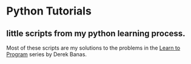 # Python Tutorials
## little scripts from my python learning process.

Most of these scripts are my solutions to the problems in the [Learn to Program](http://www.newthinktank.com/2016/06/learn-program/) series by Derek Banas.
